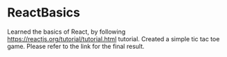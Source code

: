 # ReactBasics
Learned the basics of React, by following https://reactjs.org/tutorial/tutorial.html tutorial. Created a simple tic tac toe game. Please refer to the link for the final result.

